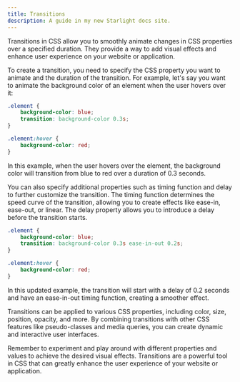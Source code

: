 ```yaml
---
title: Transitions
description: A guide in my new Starlight docs site.
---
```

Transitions in CSS allow you to smoothly animate changes in CSS properties over a specified duration. They provide a way to add visual effects and enhance user experience on your website or application.

To create a transition, you need to specify the CSS property you want to animate and the duration of the transition. For example, let's say you want to animate the background color of an element when the user hovers over it:

```css
.element {
    background-color: blue;
    transition: background-color 0.3s;
}

.element:hover {
    background-color: red;
}
```

In this example, when the user hovers over the element, the background color will transition from blue to red over a duration of 0.3 seconds.

You can also specify additional properties such as timing function and delay to further customize the transition. The timing function determines the speed curve of the transition, allowing you to create effects like ease-in, ease-out, or linear. The delay property allows you to introduce a delay before the transition starts.

```css
.element {
    background-color: blue;
    transition: background-color 0.3s ease-in-out 0.2s;
}

.element:hover {
    background-color: red;
}
```

In this updated example, the transition will start with a delay of 0.2 seconds and have an ease-in-out timing function, creating a smoother effect.

Transitions can be applied to various CSS properties, including color, size, position, opacity, and more. By combining transitions with other CSS features like pseudo-classes and media queries, you can create dynamic and interactive user interfaces.

Remember to experiment and play around with different properties and values to achieve the desired visual effects. Transitions are a powerful tool in CSS that can greatly enhance the user experience of your website or application.
